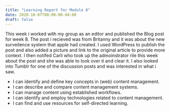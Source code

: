 ```yaml
---
title: "Learning Report for Module 8"
date: 2020-10-07T00:00:00-04:00
draft: false
---
```

This week i worked with my group as an editor and published the Blog post for week 8. The post i recieved was from Britanny and it was about the new surveilence system that apple had created. I used WordPress to publish the post and also added a picture and link to the original article to provide more context. I then notifed Carli who took up the admoinstrator rile this week about the post and she was able to look over it and clear it. I also looked into Tumblr for one of the discussion posts and was interested in what i saw.   
* I can identify and define key concepts in (web) content management.
* I can describe and compare content management systems.
* I can manage content using established workflows.
* I can identify and employ technologies related to content management.
* I can find and use resources for self-directed learning.
